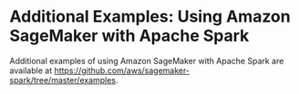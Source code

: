 # Additional Examples: Using Amazon SageMaker with Apache Spark<a name="apache-spark-additional-examples"></a>

Additional examples of using Amazon SageMaker with Apache Spark are available at [https://github\.com/aws/sagemaker\-spark/tree/master/examples](https://github.com/aws/sagemaker-spark/tree/master/examples)\. 